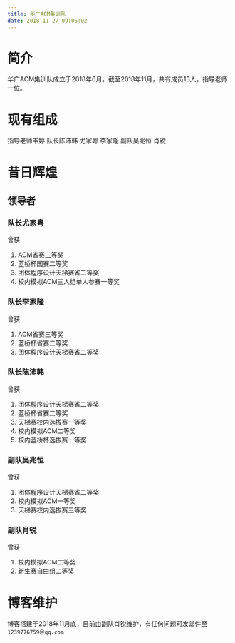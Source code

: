 ```yaml
---
title: 华广ACM集训队
date: 2018-11-27 09:06:02
---
```

# 简介
华广ACM集训队成立于2018年6月，截至2018年11月，共有成员13人，指导老师一位。
# 现有组成
指导老师韦婷
队长陈沛韩 尤家粵 李家隆
副队吴兆恒 肖锐
# 昔日辉煌
## 领导者

### 队长尤家粤
曾获
1. ACM省赛三等奖
2. 蓝桥杯国赛二等奖
3. 团体程序设计天梯赛省二等奖
4. 校内模拟ACM三人组单人参赛一等奖

### 队长李家隆
曾获
1. ACM省赛三等奖
2. 蓝桥杯省赛二等奖
3. 团体程序设计天梯赛省二等奖

### 队长陈沛韩
曾获
1. 团体程序设计天梯赛省二等奖
2. 蓝桥杯省赛二等奖
3. 天梯赛校内选拔赛一等奖
4. 校内模拟ACM二等奖
5. 校内蓝桥杯选拔赛一等奖

### 副队吴兆恒
曾获
1. 团体程序设计天梯赛省二等奖
2. 校内模拟ACM一等奖
3. 天梯赛校内选拔赛三等奖

### 副队肖锐
曾获
1. 校内模拟ACM二等奖
2. 新生赛自由组二等奖

# 博客维护
博客搭建于2018年11月底，目前由副队肖锐维护，有任何问题可发邮件至`1239776759＠qq.com`
